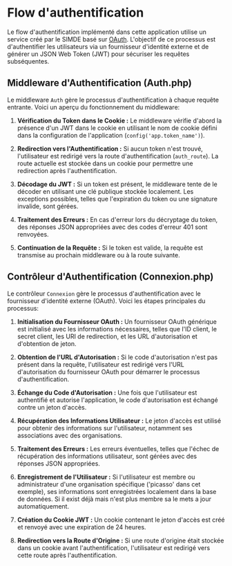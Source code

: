 # Flow d'authentification

Le flow d'authentification implémenté dans cette application utilise un service créé par le SIMDE basé sur [OAuth](https://auth.assos.utc.fr/admin). L'objectif de ce processus est d'authentifier les utilisateurs via un fournisseur d'identité externe et de générer un JSON Web Token (JWT) pour sécuriser les requêtes subséquentes.

## Middleware d'Authentification (Auth.php)

Le middleware `Auth` gère le processus d'authentification à chaque requête entrante. Voici un aperçu du fonctionnement du middleware:

1. **Vérification du Token dans le Cookie :** Le middleware vérifie d'abord la présence d'un JWT dans le cookie en utilisant le nom de cookie défini dans la configuration de l'application (`config('app.token_name')`).

2. **Redirection vers l'Authentification :** Si aucun token n'est trouvé, l'utilisateur est redirigé vers la route d'authentification (`auth_route`). La route actuelle est stockée dans un cookie pour permettre une redirection après l'authentification.

3. **Décodage du JWT :** Si un token est présent, le middleware tente de le décoder en utilisant une clé publique stockée localement. Les exceptions possibles, telles que l'expiration du token ou une signature invalide, sont gérées.

4. **Traitement des Erreurs :** En cas d'erreur lors du décryptage du token, des réponses JSON appropriées avec des codes d'erreur 401 sont renvoyées.

5. **Continuation de la Requête :** Si le token est valide, la requête est transmise au prochain middleware ou à la route suivante.

## Contrôleur d'Authentification (Connexion.php)

Le contrôleur `Connexion` gère le processus d'authentification avec le fournisseur d'identité externe (OAuth). Voici les étapes principales du processus:

1. **Initialisation du Fournisseur OAuth :** Un fournisseur OAuth générique est initialisé avec les informations nécessaires, telles que l'ID client, le secret client, les URI de redirection, et les URL d'autorisation et d'obtention de jeton.

2. **Obtention de l'URL d'Autorisation :** Si le code d'autorisation n'est pas présent dans la requête, l'utilisateur est redirigé vers l'URL d'autorisation du fournisseur OAuth pour démarrer le processus d'authentification.

3. **Échange du Code d'Autorisation :** Une fois que l'utilisateur est authentifié et autorise l'application, le code d'autorisation est échangé contre un jeton d'accès.

4. **Récupération des Informations Utilisateur :** Le jeton d'accès est utilisé pour obtenir des informations sur l'utilisateur, notamment ses associations avec des organisations.

5. **Traitement des Erreurs :** Les erreurs éventuelles, telles que l'échec de récupération des informations utilisateur, sont gérées avec des réponses JSON appropriées.

6. **Enregistrement de l'Utilisateur :** Si l'utilisateur est membre ou administrateur d'une organisation spécifique ('picasso' dans cet exemple), ses informations sont enregistrées localement dans la base de données. Si il exist déjà mais n'est plus membre sa le mets a jour automatiquement.

7. **Création du Cookie JWT :** Un cookie contenant le jeton d'accès est créé et renvoyé avec une expiration de 24 heures.

8. **Redirection vers la Route d'Origine :** Si une route d'origine était stockée dans un cookie avant l'authentification, l'utilisateur est redirigé vers cette route après l'authentification.

